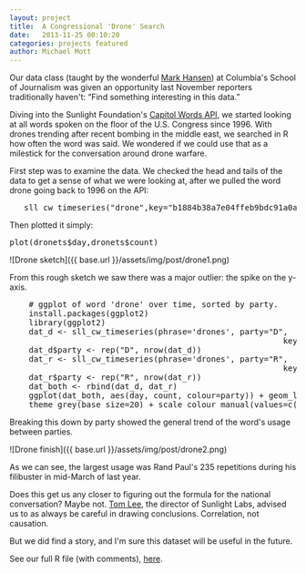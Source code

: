 ```yaml
---
layout: project
title:  A Congressional 'Drone' Search
date:   2013-11-25 00:10:20
categories: projects featured
author: Michael Mott
---
```


Our data class (taught by the wonderful <a href="http://www.stat.ucla.edu/~cocteau/">Mark Hansen</a>) at Columbia's School of Journalism was given an opportunity last November reporters traditionally haven't: “Find something interesting in this data.” 

Diving into the Sunlight Foundation's <a href="http://capitolwords.org/api/1/">Capitol Words API</a>, we started looking at all words spoken on the floor of the U.S. Congress since 1996. With drones trending after recent bombing in the middle east, we searched in R how often the word was said. We wondered if we could use that as a milestick for the conversation around drone warfare.

First step was to examine the data. We checked the head and tails of the data to get a sense of what we were looking at, after we pulled the word drone going back to 1996 on the API:

<pre>
   sll_cw_timeseries("drone",key="b1884b38a7e04ffeb9bdc91a0a63fe1b")
</pre>

Then plotted it simply:

<pre>
plot(dronets$day,dronets$count)
</pre>

![Drone sketch]({{ base.url }}/assets/img/post/drone1.png)

From this rough sketch we saw there was a major outlier: the spike on the y-axis. 

<pre>
	# ggplot of word 'drone' over time, sorted by party.
	install.packages(ggplot2)
	library(ggplot2)
	dat_d <- sll_cw_timeseries(phrase='drones', party="D", 
														 key = "6a0998f8ba3c4a8b888ef28b20975174")
	dat_d$party <- rep("D", nrow(dat_d))
	dat_r <- sll_cw_timeseries(phrase='drones', party="R", 
														 key = "6a0998f8ba3c4a8b888ef28b20975174")
	dat_r$party <- rep("R", nrow(dat_r))
	dat_both <- rbind(dat_d, dat_r)
	ggplot(dat_both, aes(day, count, colour=party)) + geom_line() +
	theme_grey(base_size=20) + scale_colour_manual(values=c("blue","red"))
</pre>

Breaking this down by party showed the general trend of the word's usage between parties.

![Drone finish]({{ base.url }}/assets/img/post/drone2.png)

As we can see, the largest usage was Rand Paul's 235 repetitions during his filibuster in mid-March of last year.

Does this get us any closer to figuring out the formula for the national conversation? Maybe not. <a href="https://twitter.com/tjl">Tom Lee</a>, the director of Sunlight Labs, advised us to as always be careful in drawing conclusions. Correlation, not causation.

But we did find a story, and I'm sure this dataset will be useful in the future. 

See our full R file (with comments), <a href="{{ base.url }}/assets/code/FriNov22Memo.R" download="drones.R">here</a>.